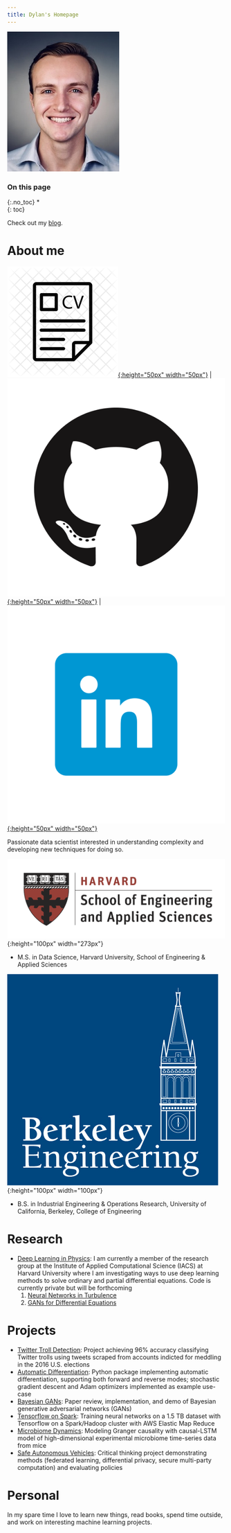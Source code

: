 ```yaml
---
title: Dylan's Homepage
---
```


![headshot](pics/headshot.jpg)

### On this page
{:.no_toc}
*  
{: toc}

Check out my [blog](https://dylanrandle.github.io/blog.html).

# About me

[![resume](pics/resume-cv-logo.png){:height="50px" width="50px"}](http://dylanrandle.github.io/DylanRandleResume.pdf) | [![gitlogo](pics/GitHub-Mark.png){:height="50px" width="50px"}](https://github.com/dylanrandle) | [![linkedinlogo](pics/linkedin.png){:height="50px" width="50px"}](https://linkedin.com/in/dylanrandle/)

Passionate data scientist interested in understanding complexity and developing new techniques for doing so.

![harvard](pics/SEASLogo.png){:height="100px" width="273px"}

- M.S. in Data Science, Harvard University, School of Engineering & Applied Sciences

![berkeley](pics/berkeley-engineering-logo.jpg){:height="100px" width="100px"}

- B.S. in Industrial Engineering & Operations Research, University of California, Berkeley, College of Engineering

# Research

- [Deep Learning in Physics](https://dylanrandle.github.io/ac299_website/): I am currently a member of the research group at the Institute of Applied Computational Science (IACS) at Harvard University where I am investigating ways to use deep learning methods to solve ordinary and partial differential equations. Code is currently private but will be forthcoming
  1. [Neural Networks in Turbulence](https://dylanrandle.github.io/ac299_website/Channel_Flow.html)
  2. [GANs for Differential Equations](https://dylanrandle.github.io/ac299_website/GAN.html#baby-equation)

# Projects

- [Twitter Troll Detection](https://dylanrandle.github.io/troll_classification): Project achieving 96% accuracy classifying Twitter trolls using tweets scraped from accounts indicted for meddling in the 2016 U.S. elections
- [Automatic Differentiation](https://github.com/dylanrandle/autograd): Python package implementing automatic differentiation, supporting both forward and reverse modes; stochastic gradient descent and Adam optimizers implemented as example use-case
- [Bayesian GANs](https://dylanrandle.github.io/bayesgan.html): Paper review, implementation, and demo of Bayesian generative adversarial networks (GANs)
- [Tensorflow on Spark](https://github.com/dylanrandle/spark-tensorflow): Training neural networks on a 1.5 TB dataset with Tensorflow on a Spark/Hadoop cluster with AWS Elastic Map Reduce
- [Microbiome Dynamics](https://github.com/dylanrandle/microbiome): Modeling Granger causality with causal-LSTM model of high-dimensional experimental microbiome time-series data from mice
- [Safe Autonomous Vehicles](https://dylanrandle.github.io/safe_avs.html): Critical thinking project demonstrating methods (federated learning, differential privacy, secure multi-party computation) and evaluating policies


# Personal

In my spare time I love to learn new things, read books, spend time outside, and work on interesting machine learning projects.
